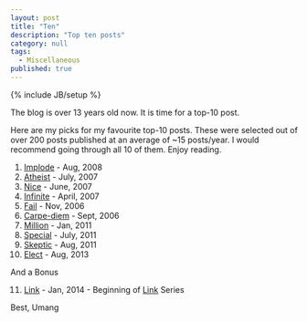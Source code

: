 ```yaml
---
layout: post
title: "Ten"
description: "Top ten posts"
category: null
tags: 
  - Miscellaneous
published: true
---
```

 
{% include JB/setup %}

The blog is over 13 years old now. It is time for a top-10 post. 

Here are my picks for my favourite top-10 posts. These were selected out of over 200 posts published at an average of ~15 posts/year. I would recommend going through all 10 of them. Enjoy reading.

1. [Implode](https://umangsaini.cricket/2008/08/implode/) - Aug, 2008
2. [Atheist](https://umangsaini.cricket/2007/07/atheist/) - July, 2007
3. [Nice](https://umangsaini.cricket/2007/06/nice/) - June, 2007
4. [Infinite](https://umangsaini.cricket/2007/04/infinite/) - April, 2007
5. [Fail](https://umangsaini.cricket/2006/11/fail/) - Nov, 2006
6. [Carpe-diem](https://umangsaini.cricket/2006/09/carpe-diem/) - Sept, 2006
7. [Million](https://umangsaini.cricket/2011/01/million/) - Jan, 2011
8. [Special](https://umangsaini.cricket/2011/07/special/) - July, 2011
9. [Skeptic](https://umangsaini.cricket/2011/08/skeptic/) - Aug, 2011
10. [Elect](https://umangsaini.cricket/2013/08/elect/) - Aug, 2013

And a Bonus

11. [Link](https://umangsaini.cricket/2014/01/link/) - Jan, 2014 - Beginning of [Link](https://umangsaini.cricket/tags/#links) Series

Best,
Umang
